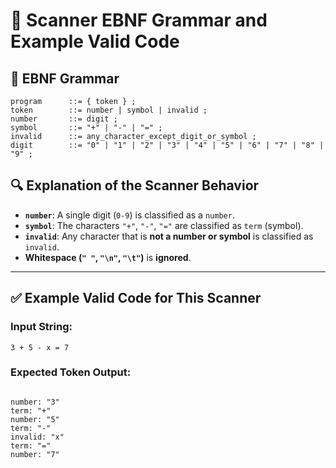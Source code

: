 # 📜 Scanner EBNF Grammar and Example Valid Code

## 📝 EBNF Grammar
```ebnf
program      ::= { token } ;
token        ::= number | symbol | invalid ;
number       ::= digit ;
symbol       ::= "+" | "-" | "=" ;
invalid      ::= any_character_except_digit_or_symbol ;
digit        ::= "0" | "1" | "2" | "3" | "4" | "5" | "6" | "7" | "8" | "9" ;
```

## 🔍 Explanation of the Scanner Behavior
- **`number`**: A single digit (`0-9`) is classified as a `number`.
- **`symbol`**: The characters `"+"`, `"-"`, `"="` are classified as `term` (symbol).
- **`invalid`**: Any character that is **not a number or symbol** is classified as `invalid`.
- **Whitespace (`" "`, `"\n"`, `"\t"`)** is **ignored**.

---

## ✅ Example Valid Code for This Scanner

### **Input String:**
```plaintext
3 + 5 - x = 7
```

### **Expected Token Output:**
```

number: "3"
term: "+"
number: "5"
term: "-"
invalid: "x"
term: "="
number: "7"
